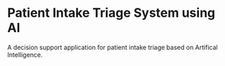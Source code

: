 # Patient Intake Triage System using AI #

A decision support application for patient intake triage based on Artifical Intelligence. 
